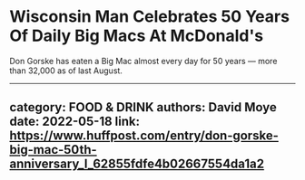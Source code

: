 # Wisconsin Man Celebrates 50 Years Of Daily Big Macs At McDonald's

Don Gorske has eaten a Big Mac almost every day for 50 years ― more than 32,000 as of last August.

---
category: FOOD & DRINK
authors: David Moye
date: 2022-05-18
link: https://www.huffpost.com/entry/don-gorske-big-mac-50th-anniversary_l_62855fdfe4b02667554da1a2
---
